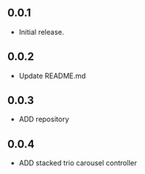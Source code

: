 ## 0.0.1

* Initial release.

## 0.0.2

* Update README.md

## 0.0.3

* ADD repository

## 0.0.4

* ADD stacked trio carousel controller 
